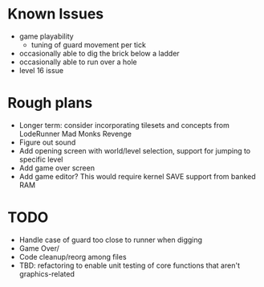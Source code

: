 # Known Issues
- game playability
  - tuning of guard movement per tick
- occasionally able to dig the brick below a ladder
- occasionally able to run over a hole
- level 16 issue

# Rough plans
- Longer term: consider incorporating tilesets and concepts from LodeRunner Mad Monks Revenge
- Figure out sound
- Add opening screen with world/level selection, support for jumping to specific level
- Add game over screen
- Add game editor?  This would require kernel SAVE support from banked RAM

# TODO
- Handle case of guard too close to runner when digging
- Game Over/
- Code cleanup/reorg among files
- TBD: refactoring to enable unit testing of core functions that aren't graphics-related


